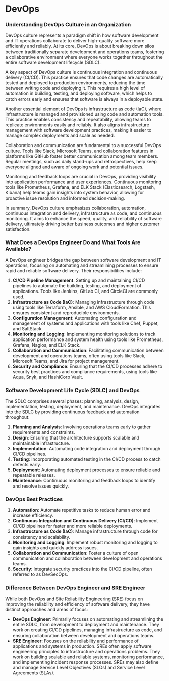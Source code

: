 # DevOps

### Understanding DevOps Culture in an Organization

DevOps culture represents a paradigm shift in how software development and IT operations collaborate to deliver high-quality software more efficiently and reliably. At its core, DevOps is about breaking down silos between traditionally separate development and operations teams, fostering a collaborative environment where everyone works together throughout the entire software development lifecycle (SDLC).

A key aspect of DevOps culture is continuous integration and continuous delivery (CI/CD). This practice ensures that code changes are automatically tested and deployed to production environments, reducing the time between writing code and deploying it. This requires a high level of automation in building, testing, and deploying software, which helps to catch errors early and ensures that software is always in a deployable state.

Another essential element of DevOps is infrastructure as code (IaC), where infrastructure is managed and provisioned using code and automation tools. This practice enables consistency and repeatability, allowing teams to replicate environments easily and reliably. It also aligns infrastructure management with software development practices, making it easier to manage complex deployments and scale as needed.

Collaboration and communication are fundamental to a successful DevOps culture. Tools like Slack, Microsoft Teams, and collaboration features in platforms like GitHub foster better communication among team members. Regular meetings, such as daily stand-ups and retrospectives, help keep everyone aligned and aware of ongoing work and potential issues.

Monitoring and feedback loops are crucial in DevOps, providing visibility into application performance and user experiences. Continuous monitoring tools like Prometheus, Grafana, and ELK Stack (Elasticsearch, Logstash, Kibana) help teams gain insights into system behavior, allowing for proactive issue resolution and informed decision-making.

In summary, DevOps culture emphasizes collaboration, automation, continuous integration and delivery, infrastructure as code, and continuous monitoring. It aims to enhance the speed, quality, and reliability of software delivery, ultimately driving better business outcomes and higher customer satisfaction.

### What Does a DevOps Engineer Do and What Tools Are Available?

A DevOps engineer bridges the gap between software development and IT operations, focusing on automating and streamlining processes to ensure rapid and reliable software delivery. Their responsibilities include:

1. **CI/CD Pipeline Management**: Setting up and maintaining CI/CD pipelines to automate the building, testing, and deployment of applications. Tools like Jenkins, GitLab CI, and CircleCI are commonly used.
2. **Infrastructure as Code (IaC)**: Managing infrastructure through code using tools like Terraform, Ansible, and AWS CloudFormation. This ensures consistent and reproducible environments.
3. **Configuration Management**: Automating configuration and management of systems and applications with tools like Chef, Puppet, and SaltStack.
4. **Monitoring and Logging**: Implementing monitoring solutions to track application performance and system health using tools like Prometheus, Grafana, Nagios, and ELK Stack.
5. **Collaboration and Communication**: Facilitating communication between development and operations teams, often using tools like Slack, Microsoft Teams, and Jira for project management.
6. **Security and Compliance**: Ensuring that the CI/CD processes adhere to security best practices and compliance requirements, using tools like Aqua, Snyk, and HashiCorp Vault.

### Software Development Life Cycle (SDLC) and DevOps

The SDLC comprises several phases: planning, analysis, design, implementation, testing, deployment, and maintenance. DevOps integrates into the SDLC by providing continuous feedback and automation throughout:

1. **Planning and Analysis**: Involving operations teams early to gather requirements and constraints.
2. **Design**: Ensuring that the architecture supports scalable and maintainable infrastructure.
3. **Implementation**: Automating code integration and deployment through CI/CD pipelines.
4. **Testing**: Incorporating automated testing in the CI/CD process to catch defects early.
5. **Deployment**: Automating deployment processes to ensure reliable and repeatable releases.
6. **Maintenance**: Continuous monitoring and feedback loops to identify and resolve issues quickly.

### DevOps Best Practices

1. **Automation**: Automate repetitive tasks to reduce human error and increase efficiency.
2. **Continuous Integration and Continuous Delivery (CI/CD)**: Implement CI/CD pipelines for faster and more reliable deployments.
3. **Infrastructure as Code (IaC)**: Manage infrastructure through code for consistency and scalability.
4. **Monitoring and Logging**: Implement robust monitoring and logging to gain insights and quickly address issues.
5. **Collaboration and Communication**: Foster a culture of open communication and collaboration between development and operations teams.
6. **Security**: Integrate security practices into the CI/CD pipeline, often referred to as DevSecOps.

### Difference Between DevOps Engineer and SRE Engineer

While both DevOps and Site Reliability Engineering (SRE) focus on improving the reliability and efficiency of software delivery, they have distinct approaches and areas of focus:

- **DevOps Engineer**: Primarily focuses on automating and streamlining the entire SDLC, from development to deployment and maintenance. They work on creating CI/CD pipelines, managing infrastructure as code, and ensuring collaboration between development and operations teams.
- **SRE Engineer**: Focuses on the reliability and performance of applications and systems in production. SREs often apply software engineering principles to infrastructure and operations problems. They work on building scalable and reliable systems, monitoring performance, and implementing incident response processes. SREs may also define and manage Service Level Objectives (SLOs) and Service Level Agreements (SLAs).